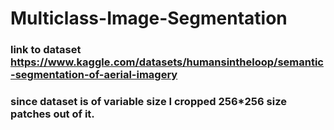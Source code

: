 # Multiclass-Image-Segmentation
### link to dataset https://www.kaggle.com/datasets/humansintheloop/semantic-segmentation-of-aerial-imagery
### since dataset is of variable size I cropped 256*256 size patches out of it.
